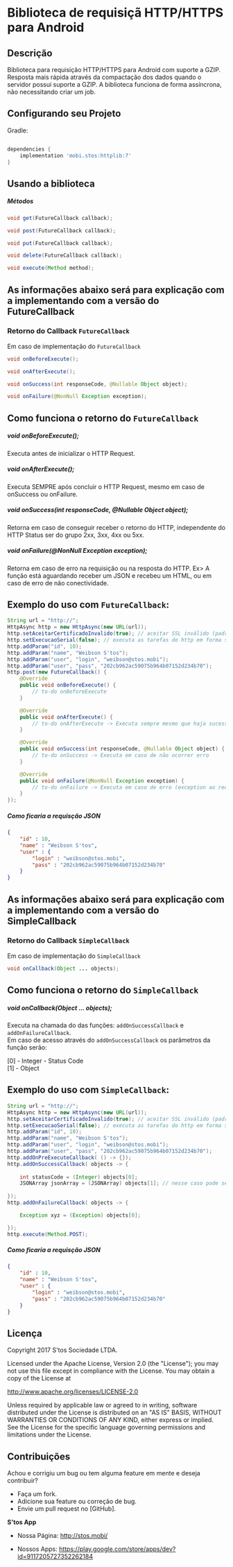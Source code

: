 Biblioteca de requisiçã HTTP/HTTPS para Android
===============================================

Descrição
---------
Biblioteca para requisição HTTP/HTTPS para Android com suporte a GZIP.
Resposta mais rápida através da compactação dos dados quando o servidor possui suporte a GZIP.
A biblioteca funciona de forma assíncrona, não necessitando criar um job.

Configurando seu Projeto
------------------------

Gradle:
```gradle

dependencies {
    implementation 'mobi.stos:httplib:7'
}

```

Usando a biblioteca
-----------------------

##### Métodos

```java
void get(FutureCallback callback);

void post(FutureCallback callback);

void put(FutureCallback callback);

void delete(FutureCallback callback);

void execute(Method method);
```


As informações abaixo será para explicação com a implementando com a versão do FutureCallback
-------

### Retorno do Callback `FutureCallback`
Em caso de implementação do `FutureCallback`

```java
void onBeforeExecute();

void onAfterExecute();

void onSuccess(int responseCode, @Nullable Object object);

void onFailure(@NonNull Exception exception);
```

Como funciona o retorno do `FutureCallback`
-----------------------

##### void onBeforeExecute();
Executa antes de inicializar o HTTP Request.

##### void onAfterExecute();
Executa SEMPRE após concluir o HTTP Request, mesmo em caso de onSuccess ou onFailure.

##### void onSuccess(int responseCode, @Nullable Object object);
Retorna em caso de conseguir receber o retorno do HTTP, independente do HTTP Status ser do grupo 2xx, 3xx, 4xx ou 5xx.

##### void onFailure(@NonNull Exception exception);
Retorna em caso de erro na requisição ou na resposta do HTTP. Ex> A função está aguardando receber um JSON e recebeu um HTML, ou em caso de erro de não conectividade.


Exemplo do uso com `FutureCallback`:
-----------------------

```java
String url = "http://";
HttpAsync http = new HttpAsync(new URL(url));
http.setAceitarCertificadoInvalido(true); // aceitar SSL inválido (padrão = false)
http.setExecucaoSerial(false); // executa as tarefas do http em forma serial ou assíncrona (padrão = true)
http.addParam("id", 10);
http.addParam("name", "Weibson S'tos");
http.addParam("user", "login", "weibson@stos.mobi");
http.addParam("user", "pass", "202cb962ac59075b964b07152d234b70");
http.post(new FutureCallback() {
    @Override
    public void onBeforeExecute() {
        // to-do onBeforeExecute
    }

    @Override
    public void onAfterExecute() {
        // to-do onAfterExecute -> Executa sempre mesmo que haja sucesso ou erro 
    }

    @Override
    public void onSuccess(int responseCode, @Nullable Object object) {
        // to-do onSuccess -> Executa em caso de não ocorrer erro
    }

    @Override
    public void onFailure(@NonNull Exception exception) {
        // to-do onFailure -> Executa em caso de erro (exception ao receber ou decodificar algo do HTTP). Erro de HTTP status serão interpretados e enviados no onSuccess com seu responseCode
    }
});
```

##### Como ficaria a requisção JSON

```json
{
    "id" : 10,
    "name" : "Weibson S'tos",
    "user" : {
        "login" : "weibson@stos.mobi",
        "pass" : "202cb962ac59075b964b07152d234b70" 
    }
}
```

As informações abaixo será para explicação com a implementando com a versão do SimpleCallback
-------

### Retorno do Callback `SimpleCallback`
Em caso de implementação do `SimpleCallback`
```java
void onCallback(Object ... objects);
```

Como funciona o retorno do `SimpleCallback`
-----------------------

##### void onCallback(Object ... objects);
Executa na chamada do das funções: `addOnSuccessCallback` e `addOnFailureCallback`.<br />
Em caso de acesso através do `addOnSuccessCallback` os parâmetros da função serão:

[0] - Integer - Status Code<br />
[1] - Object

Exemplo do uso com `SimpleCallback`:
-----------------------

```java
String url = "http://";
HttpAsync http = new HttpAsync(new URL(url));
http.setAceitarCertificadoInvalido(true); // aceitar SSL inválido (padrão = false)
http.setExecucaoSerial(false); // executa as tarefas do http em forma serial ou assíncrona (padrão = true)
http.addParam("id", 10);
http.addParam("name", "Weibson S'tos");
http.addParam("user", "login", "weibson@stos.mobi");
http.addParam("user", "pass", "202cb962ac59075b964b07152d234b70");
http.addOnPreExecuteCallback( () -> {});
http.addOnSuccessCallback( objects -> {
    
    int statusCode = (Integer) objects[0];
    JSONArray jsonArray = (JSONArray) objects[1]; // nesse caso pode ser String, JSONObject, JSONArray, HTML, etc.
    
});
http.addOnFailureCallback( objects -> {

    Exception xyz = (Exception) objects[0];

});
http.execute(Method.POST);
```
##### Como ficaria a requisção JSON

```json
{
    "id" : 10,
    "name" : "Weibson S'tos",
    "user" : {
        "login" : "weibson@stos.mobi",
        "pass" : "202cb962ac59075b964b07152d234b70" 
    }
}
```


Licença
-------

Copyright 2017 S'tos Sociedade LTDA.

Licensed under the Apache License, Version 2.0 (the "License"); you may not use this file except in compliance with the License. You may obtain a copy of the License at

http://www.apache.org/licenses/LICENSE-2.0

Unless required by applicable law or agreed to in writing, software distributed under the License is distributed on an "AS IS" BASIS, WITHOUT WARRANTIES OR CONDITIONS OF ANY KIND, either express or implied. See the License for the specific language governing permissions and limitations under the License.


Contribuições
-------------

Achou e corrigiu um bug ou tem alguma feature em mente e deseja contribuir?

* Faça um fork.
* Adicione sua feature ou correção de bug.
* Envie um pull request no [GitHub].

**S'tos App**

* Nossa Página: http://stos.mobi/

* Nossos Apps: https://play.google.com/store/apps/dev?id=9117205727352262184
